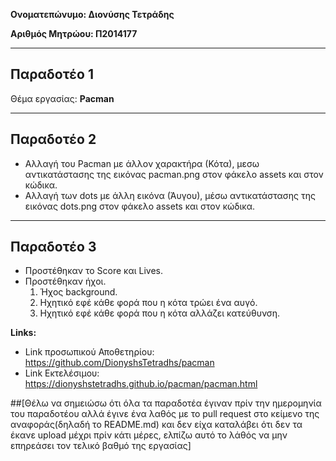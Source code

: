 **Ονοματεπώνυμο: Διονύσης Τετράδης**

**Αριθμός Μητρώου: Π2014177**
_________________________
## Παραδοτέο 1
Θέμα εργασίας: **Pacman**
_________________________
## Παραδοτέο 2
* Αλλαγή του Pacman με άλλον χαρακτήρα (Κότα), μεσω αντικατάστασης της εικόνας pacman.png στον φάκελο assets και στον κώδικα.
* Αλλαγή των dots με άλλη εικόνα (Άυγου), μέσω αντικατάστασης της εικόνας dots.png στον φάκελο assets και στον κώδικα.
_________________________
## Παραδοτέο 3

* Προστέθηκαν το Score και Lives.
* Προστέθηκαν ήχοι.
   1. Ήχος background.
   2. Ηχητικό εφέ κάθε φορά που η κότα τρώει ένα αυγό.
   3. Ηχητικό εφέ κάθε φορά που η κότα αλλάζει κατεύθυνση.

**Links:**
* Link προσωπικού Αποθετηρίου: https://github.com/DionyshsTetradhs/pacman
* Link Εκτελέσιμου: https://dionyshstetradhs.github.io/pacman/pacman.html

##[Θέλω να σημειώσω ότι όλα τα παραδοτέα έγιναν πρίν την ημερομηνία του παραδοτέου αλλά έγινε ένα λαθός με το pull request στο κείμενο της αναφοράς(δηλαδή το README.md) και δεν είχα καταλάβει ότι δεν τα έκανε upload μέχρι πρίν κάτι μέρες, ελπίζω αυτό το λάθός να μην επηρεάσει τον τελικό βαθμό της εργασίας]
